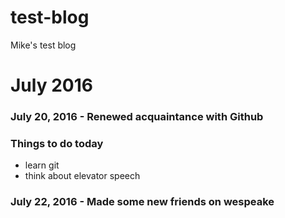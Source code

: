 # test-blog
Mike's test blog
# July 2016
### July 20, 2016 - Renewed acquaintance with Github
### Things to do today
* learn git
* think about elevator speech  
### July 22, 2016 - Made some new friends on wespeake
